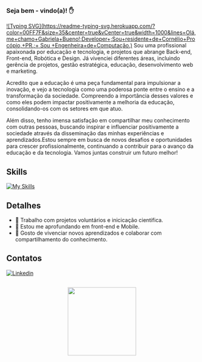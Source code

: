 ### Seja bem - vindo(a)! ✋

[![Typing SVG](https://readme-typing-svg.herokuapp.com/?color=00FF7F&size=35&center=true&vCenter=true&width=1000&lines=Olá,me+chamo+Gabriela+Bueno!;Developer+;Sou+residente+de+Cornélio+Procópio,+PR.;+ Sou +Engenheira+de+Computação.)](https://git.io/typing-svg)
Sou uma profissional apaixonada por educação e tecnologia, e projetos que abrange Back-end, Front-end, Robótica e Design. Já vivenciei diferentes áreas, incluindo gerência de projetos, gestão estratégica, educação, desenvolvimento web e marketing.

Acredito que a educação é uma peça fundamental para impulsionar a inovação, e vejo a tecnologia como uma poderosa ponte entre o ensino e a transformação da sociedade. Compreendo a importância desses valores e como eles podem impactar positivamente a melhoria da educação, consolidando-os com os setores em que atuo.

Além disso, tenho imensa satisfação em compartilhar meu conhecimento com outras pessoas, buscando inspirar e influenciar positivamente a sociedade através da disseminação das minhas experiências e aprendizados.Estou sempre em busca de novos desafios e oportunidades para crescer profissionalmente, continuando a contribuir para o avanço da educação e da tecnologia. Vamos juntas construir um futuro melhor!

## Skills
[![My Skills](https://skillicons.dev/icons?i=c,r,java,mysql,html,css,js,python,arduino,figma,jquery,mongodb,ps,react,angular,android,mobile,ionic)](https://skillicons.dev)

## Detalhes
- 🔭 Trabalho com projetos voluntários e inicicação cientifica.
- 🌱 Estou me aprofundando em front-end e Mobile.
- 🤗 Gosto de vivenciar novos aprendizados e colaborar com compartilhamento do conhecimento.

## Contatos
[![Linkedin](https://img.shields.io/badge/LinkedIn-0077B5?style=for-the-badge&logo=linkedin&logoColor=white)](https://www.linkedin.com/in/gabrielabueno-/)

## 
<div align="center">
  <a href="https://github.com/GabrielaBueno">
  <img height="180em" src="https://github-readme-stats.vercel.app/api/top-langs/?username=GabrielaBueno&layout=compact&theme=chartreuse-dark"/>
</div>

